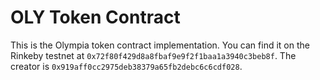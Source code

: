 # OLY Token Contract

This is the Olympia token contract implementation. You can find it on the Rinkeby testnet at `0x72f80f429d8a8fbaf9e9f2f1baa1a3940c3beb8f`. The creator is `0x919aff0cc2975deb38379a65fb2debc6c6cdf028`.
